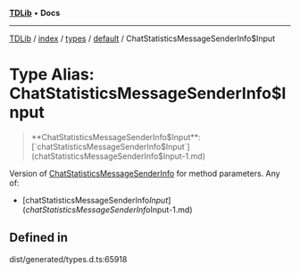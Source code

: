 [**TDLib**](../../../../../../README.md) • **Docs**

***

[TDLib](../../../../../../modules.md) / [index](../../../../../README.md) / [types](../../../README.md) / [default](../README.md) / ChatStatisticsMessageSenderInfo$Input

# Type Alias: ChatStatisticsMessageSenderInfo$Input

> **ChatStatisticsMessageSenderInfo$Input**: [`chatStatisticsMessageSenderInfo$Input`](chatStatisticsMessageSenderInfo$Input-1.md)

Version of [ChatStatisticsMessageSenderInfo](ChatStatisticsMessageSenderInfo.md) for method parameters.
Any of:
- [chatStatisticsMessageSenderInfo$Input](chatStatisticsMessageSenderInfo$Input-1.md)

## Defined in

dist/generated/types.d.ts:65918
